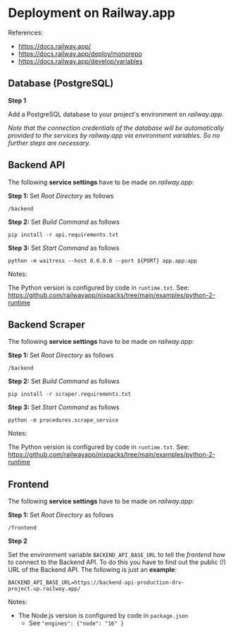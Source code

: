 # Deployment on Railway.app

References:
- https://docs.railway.app/
- https://docs.railway.app/deploy/monorepo
- https://docs.railway.app/develop/variables

## Database (PostgreSQL)

**Step 1**

Add a PostgreSQL database to your project's environment on *railway.app*.

*Note that the connection credentials of the database will be automatically provided to the services by *railway.app* via environment variables. So no further steps are necessary.*

## Backend API

The following **service settings** have to be made on *railway.app*:

**Step 1:** Set *Root Directory* as follows
```
/backend
```

**Step 2:** Set *Build Command* as follows
```
pip install -r api.requirements.txt
```

**Step 3:** Set *Start Command* as follows
```
python -m waitress --host 0.0.0.0 --port ${PORT} app.app:app
```

Notes:

The Python version is configured by code in `runtime.txt`. See: https://github.com/railwayapp/nixpacks/tree/main/examples/python-2-runtime


## Backend Scraper

The following **service settings** have to be made on *railway.app*:

**Step 1:** Set *Root Directory* as follows
```
/backend
```

**Step 2:** Set *Build Command* as follows
```
pip install -r scraper.requirements.txt
```

**Step 3:** Set *Start Command* as follows
```
python -m procedures.scrape_service
```

Notes:

The Python version is configured by code in `runtime.txt`. See: https://github.com/railwayapp/nixpacks/tree/main/examples/python-2-runtime


## Frontend

The following **service settings** have to be made on *railway.app*:

**Step 1:** Set *Root Directory* as follows

```
/frontend
```

**Step 2**

Set the environment variable `BACKEND_API_BASE_URL` to tell the *frontend* how to connect to the Backend API. To do this you have to find out the public (!) URL of the Backend API. The following is just an **example**:

```
BACKEND_API_BASE_URL=https://backend-api-production-drv-project.up.railway.app/
```


Notes:

- The Node.js version is configured by code in `package.json`
    - See `"engines": {"node": "16" }`